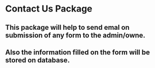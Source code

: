 # Contact Us Package

## This package will help to send emal on submission of any form to the admin/owne.
## Also the information filled on the form will be stored on database.